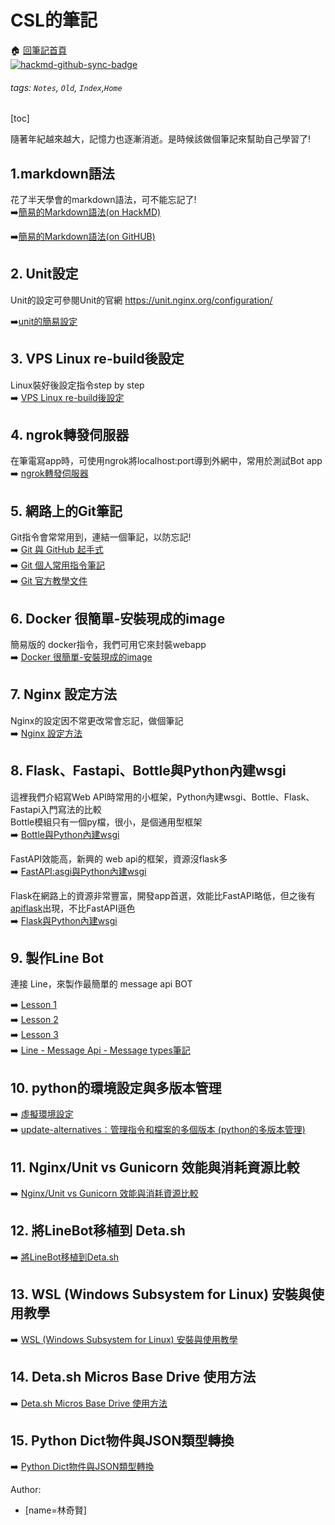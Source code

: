 
# CSL的筆記
:house:  [回筆記首頁](https://www.mirai.tw)  
[![hackmd-github-sync-badge](https://hackmd.io/B7_KbNXyRSGSKxny0cTKqg/badge)](https://hackmd.io/B7_KbNXyRSGSKxny0cTKqg)

###### tags: `Notes`, `Old`, `Index`,`Home`
[toc]

隨著年紀越來越大，記憶力也逐漸消逝。是時候該做個筆記來幫助自己學習了!
## 1.markdown語法

花了半天學會的markdown語法，可不能忘記了!  
:arrow_right:[簡易的Markdown語法(on HackMD)](https://hackmd.io/@CSL/BJkKSZ1Os)

:arrow_right:[簡易的Markdown語法(on GitHUB)](./Markdown)

## 2. Unit設定
Unit的設定可參閱Unit的官網 https://unit.nginx.org/configuration/  

:arrow_right:[unit的簡易設定](https://hackmd.io/@CSL/HJopMcXOj)


## 3. VPS Linux re-build後設定

Linux裝好後設定指令step by step  
:arrow_right: [VPS Linux re-build後設定](https://hackmd.io/@CSL/Sk2BKOX_o)  

## 4. ngrok轉發伺服器
在筆電寫app時，可使用ngrok將localhost:port導到外網中，常用於測試Bot app  
:arrow_right: [ngrok轉發伺服器](https://hackmd.io/@CSL/Hk6aDDQdi)

## 5. 網路上的Git筆記
Git指令會常常用到，連結一個筆記，以防忘記!  
:arrow_right: [Git 與 GitHub 起手式](https://medium.com/wenchin-rolls-around/git-%E8%88%87-github-%E8%B5%B7%E6%89%8B%E5%BC%8F-966e18da84f2)  
:arrow_right: [Git 個人常用指令筆記](https://icguanyu.github.io/other/git%E5%B8%B8%E7%94%A8%E6%8C%87%E4%BB%A4/)  
:arrow_right: [Git 官方教學文件](https://git-scm.com/book/zh-tw/v2)  


## 6. Docker 很簡單-安裝現成的image
簡易版的 docker指令，我們可用它來封裝webapp  
:arrow_right: [Docker 很簡單-安裝現成的image](https://hackmd.io/@CSL/r1LkbTZuo)

## 7. Nginx 設定方法
Nginx的設定因不常更改常會忘記，做個筆記  
:arrow_right: [Nginx 設定方法](https://hackmd.io/@CSL/H1Z_ikZOj)

## 8. Flask、Fastapi、Bottle與Python內建wsgi 
這裡我們介紹寫Web API時常用的小框架，Python內建wsgi、Bottle、Flask、Fastapi入門寫法的比較  
Bottle模組只有一個py檔，很小，是個通用型框架  
:arrow_right: [Bottle與Python內建wsgi](https://hackmd.io/@CSL/SySo6HG_i)  

FastAPI效能高，新興的 web api的框架，資源沒flask多  
:arrow_right: [FastAPI:asgi與Python內建wsgi](https://hackmd.io/@CSL/Hyzuh83Oo)  

Flask在網路上的資源非常豐富，開發app首選，效能比FastAPI略低，但之後有[apiflask](https://apiflask.com/)出現，不比FastAPI遜色  
:arrow_right: [Flask與Python內建wsgi](https://hackmd.io/@CSL/ry3rWp8ds)  

## 9. 製作Line Bot 
連接 Line，來製作最簡單的  message api BOT   

:arrow_right: [Lesson 1](https://hackmd.io/@CSL/By2Q3GIdo)  
:arrow_right: [Lesson 2](https://hackmd.io/@CSL/r1pLWiC_i)  
:arrow_right: [Lesson 3](https://hackmd.io/mQAwolZvRKWQw5XSzFwMNg)  
:arrow_right: [Line - Message Api - Message types筆記](https://hackmd.io/@CSL/HkuqgjzYo)

## 10. python的環境設定與多版本管理
:arrow_right: [虛擬環境設定](https://hackmd.io/5WErNa21QmCUwEWmCEAu3g)  
:arrow_right: [update-alternatives︰管理指令和檔案的多個版本 (python的多版本管理)](https://hackmd.io/@CSL/r1j8oHgFj)

## 11. Nginx/Unit vs Gunicorn 效能與消耗資源比較
:arrow_right: [Nginx/Unit vs Gunicorn 效能與消耗資源比較](https://hackmd.io/@CSL/SJCnbHvKo)

## 12. 將LineBot移植到 Deta.sh
:arrow_right: [將LineBot移植到Deta.sh](https://hackmd.io/@CSL/HJcsPvhOj)


## 13. WSL (Windows Subsystem for Linux) 安裝與使用教學
:arrow_right: [WSL (Windows Subsystem for Linux) 安裝與使用教學](https://hackmd.io/aitP3VASSj-5H_Dd7NV32A)

## 14. Deta.sh Micros Base Drive 使用方法
:arrow_right: [Deta.sh Micros Base Drive 使用方法](https://hackmd.io/mQiOGfQRSBCjHjx-EAHxHg)

## 15. Python Dict物件與JSON類型轉換
:arrow_right: [Python Dict物件與JSON類型轉換](https://hackmd.io/8-UqaQCfQnKDVdA5_eawMQ)


Author:
- [name=林奇賢]

